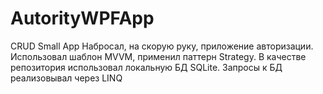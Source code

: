 # AutorityWPFApp
CRUD Small App
Набросал, на скорую руку, приложение авторизации.
Использовал шаблон MVVM, применил паттерн Strategy.
В качестве репозитория использовал локальную БД SQLite. 
Запросы к БД реализовывал через LINQ
